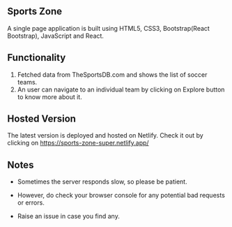 ## Sports Zone

A single page application is built using HTML5, CSS3, Bootstrap(React Bootstrap), JavaScript and React.

## Functionality

1.  Fetched data from TheSportsDB.com and shows the list of soccer teams.
2.  An user can navigate to an individual team by clicking on Explore button to know more about it.

## Hosted Version

The latest version is deployed and hosted on Netlify. Check it out by clicking on https://sports-zone-super.netlify.app/

## Notes

- Sometimes the server responds slow, so please be patient.

- However, do check your browser console for any potential bad requests or errors.

- Raise an issue in case you find any.
